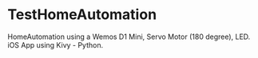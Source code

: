 # TestHomeAutomation
HomeAutomation using a Wemos D1 Mini, Servo Motor (180 degree), LED. iOS App using Kivy - Python.
